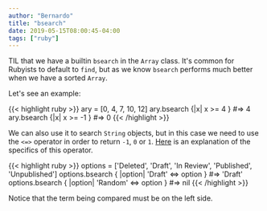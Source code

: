 ```yaml
---
author: "Bernardo"
title: "bsearch"
date: 2019-05-15T08:00:45-04:00
tags: ["ruby"]
---
```


TIL that we have a builtin `bsearch` in the `Array` class. It's common for
Rubyists to default to `find`, but as we know `bsearch` performs
much better when we have a sorted `Array`.

Let's see an example:

{{< highlight ruby >}}
ary = [0, 4, 7, 10, 12]
ary.bsearch {|x| x >= 4 } #=> 4
ary.bsearch {|x| x >=  -1 } #=> 0
{{< /highlight >}}

We can also use it to search `String` objects, but in this case we need
to use the `<=>` operator in order to return `-1`, `0` or `1`.
[Here](https://stackoverflow.com/questions/827649/what-is-the-ruby-spaceship-operator) is an explanation
of the specifics of this operator.

{{< highlight ruby >}}
options = ['Deleted', 'Draft', 'In Review', 'Published', 'Unpublished']
options.bsearch { |option| 'Draft' <=> option }  #=> 'Draft'
options.bsearch { |option| 'Random' <=> option } #=> nil
{{< /highlight >}}

Notice that the term being compared must be on the left side.
